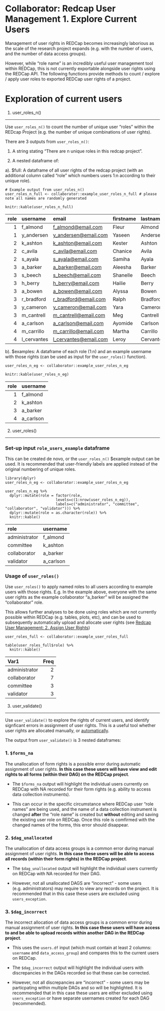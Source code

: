 Collaborator: Redcap User Management 1. Explore Current Users
=============================================================

Management of user rights in REDCap becomes increasingly laborious as
the scale of the research project expands (e.g. with the number of
users, and the number of data access groups).

However, while “role name” is an incredibly useful user management tool
within REDCap, this is not currently exportable alongside user rights
using the REDCap API. The following functions provide methods to count /
explore / apply user roles to exported REDCap user rights of a project.

Exploration of current users
============================

1. user\_roles\_n()
-------------------

Use `user_roles_n()` to count the number of unique user “roles” within
the REDcap Project (e.g. the number of unique combinations of user
rights).

There are 3 outputs from `user_roles_n()`:

1.  A string stating “There are n unique roles in this redcap project”.

2.  A nested dataframe of:

a). $full: A dataframe of all user rights of the redcap project (with an
additional column called “role” which numbers users 1:n according to
their unique role).

    # Example output from user_roles_n()
    user_roles_n_full <- collaborator::example_user_roles_n_full # please note all names are randomly generated

    knitr::kable(user_roles_n_full)

<table>
<thead>
<tr class="header">
<th style="text-align: right;">role</th>
<th style="text-align: left;">username</th>
<th style="text-align: left;">email</th>
<th style="text-align: left;">firstname</th>
<th style="text-align: left;">lastname</th>
<th style="text-align: left;">expiration</th>
<th style="text-align: left;">data_access_group</th>
<th style="text-align: right;">data_access_group_id</th>
<th style="text-align: right;">design</th>
<th style="text-align: right;">user_rights</th>
<th style="text-align: right;">data_access_groups</th>
<th style="text-align: right;">data_export</th>
<th style="text-align: right;">reports</th>
<th style="text-align: right;">stats_and_charts</th>
<th style="text-align: right;">manage_survey_participants</th>
<th style="text-align: right;">calendar</th>
<th style="text-align: right;">data_import_tool</th>
<th style="text-align: right;">data_comparison_tool</th>
<th style="text-align: right;">logging</th>
<th style="text-align: right;">file_repository</th>
<th style="text-align: right;">data_quality_create</th>
<th style="text-align: right;">data_quality_execute</th>
<th style="text-align: right;">api_export</th>
<th style="text-align: right;">api_import</th>
<th style="text-align: right;">mobile_app</th>
<th style="text-align: right;">mobile_app_download_data</th>
<th style="text-align: right;">record_create</th>
<th style="text-align: right;">record_rename</th>
<th style="text-align: right;">record_delete</th>
<th style="text-align: right;">lock_records_all_forms</th>
<th style="text-align: right;">lock_records</th>
<th style="text-align: right;">lock_records_customization</th>
<th style="text-align: left;">forms</th>
</tr>
</thead>
<tbody>
<tr class="odd">
<td style="text-align: right;">1</td>
<td style="text-align: left;">f_almond</td>
<td style="text-align: left;"><a href="mailto:f_almond@email.com">f_almond@email.com</a></td>
<td style="text-align: left;">Fleur</td>
<td style="text-align: left;">Almond</td>
<td style="text-align: left;">NA</td>
<td style="text-align: left;">NA</td>
<td style="text-align: right;">NA</td>
<td style="text-align: right;">1</td>
<td style="text-align: right;">1</td>
<td style="text-align: right;">1</td>
<td style="text-align: right;">2</td>
<td style="text-align: right;">1</td>
<td style="text-align: right;">1</td>
<td style="text-align: right;">1</td>
<td style="text-align: right;">1</td>
<td style="text-align: right;">1</td>
<td style="text-align: right;">1</td>
<td style="text-align: right;">1</td>
<td style="text-align: right;">1</td>
<td style="text-align: right;">1</td>
<td style="text-align: right;">1</td>
<td style="text-align: right;">1</td>
<td style="text-align: right;">1</td>
<td style="text-align: right;">0</td>
<td style="text-align: right;">0</td>
<td style="text-align: right;">1</td>
<td style="text-align: right;">1</td>
<td style="text-align: right;">1</td>
<td style="text-align: right;">0</td>
<td style="text-align: right;">1</td>
<td style="text-align: right;">0</td>
<td style="text-align: left;">patient_demographics:1,admission_details:1,follow_up:1,validation:1</td>
</tr>
<tr class="even">
<td style="text-align: right;">1</td>
<td style="text-align: left;">y_andersen</td>
<td style="text-align: left;"><a href="mailto:y_andersen@email.com">y_andersen@email.com</a></td>
<td style="text-align: left;">Yaseen</td>
<td style="text-align: left;">Andersen</td>
<td style="text-align: left;">NA</td>
<td style="text-align: left;">NA</td>
<td style="text-align: right;">NA</td>
<td style="text-align: right;">1</td>
<td style="text-align: right;">1</td>
<td style="text-align: right;">1</td>
<td style="text-align: right;">2</td>
<td style="text-align: right;">1</td>
<td style="text-align: right;">1</td>
<td style="text-align: right;">1</td>
<td style="text-align: right;">1</td>
<td style="text-align: right;">1</td>
<td style="text-align: right;">1</td>
<td style="text-align: right;">1</td>
<td style="text-align: right;">1</td>
<td style="text-align: right;">1</td>
<td style="text-align: right;">1</td>
<td style="text-align: right;">1</td>
<td style="text-align: right;">1</td>
<td style="text-align: right;">0</td>
<td style="text-align: right;">0</td>
<td style="text-align: right;">1</td>
<td style="text-align: right;">1</td>
<td style="text-align: right;">1</td>
<td style="text-align: right;">0</td>
<td style="text-align: right;">1</td>
<td style="text-align: right;">0</td>
<td style="text-align: left;">patient_demographics:1,admission_details:1,follow_up:1,validation:1</td>
</tr>
<tr class="odd">
<td style="text-align: right;">2</td>
<td style="text-align: left;">k_ashton</td>
<td style="text-align: left;"><a href="mailto:k_ashton@email.com">k_ashton@email.com</a></td>
<td style="text-align: left;">Kester</td>
<td style="text-align: left;">Ashton</td>
<td style="text-align: left;">NA</td>
<td style="text-align: left;">NA</td>
<td style="text-align: right;">NA</td>
<td style="text-align: right;">0</td>
<td style="text-align: right;">1</td>
<td style="text-align: right;">0</td>
<td style="text-align: right;">0</td>
<td style="text-align: right;">1</td>
<td style="text-align: right;">1</td>
<td style="text-align: right;">1</td>
<td style="text-align: right;">1</td>
<td style="text-align: right;">0</td>
<td style="text-align: right;">0</td>
<td style="text-align: right;">0</td>
<td style="text-align: right;">1</td>
<td style="text-align: right;">0</td>
<td style="text-align: right;">0</td>
<td style="text-align: right;">0</td>
<td style="text-align: right;">0</td>
<td style="text-align: right;">0</td>
<td style="text-align: right;">0</td>
<td style="text-align: right;">0</td>
<td style="text-align: right;">0</td>
<td style="text-align: right;">0</td>
<td style="text-align: right;">0</td>
<td style="text-align: right;">0</td>
<td style="text-align: right;">0</td>
<td style="text-align: left;">patient_demographics:1,admission_details:1,follow_up:1,validation:1</td>
</tr>
<tr class="even">
<td style="text-align: right;">2</td>
<td style="text-align: left;">c_avila</td>
<td style="text-align: left;"><a href="mailto:c_avila@email.com">c_avila@email.com</a></td>
<td style="text-align: left;">Chanice</td>
<td style="text-align: left;">Avila</td>
<td style="text-align: left;">NA</td>
<td style="text-align: left;">NA</td>
<td style="text-align: right;">NA</td>
<td style="text-align: right;">0</td>
<td style="text-align: right;">1</td>
<td style="text-align: right;">0</td>
<td style="text-align: right;">0</td>
<td style="text-align: right;">1</td>
<td style="text-align: right;">1</td>
<td style="text-align: right;">1</td>
<td style="text-align: right;">1</td>
<td style="text-align: right;">0</td>
<td style="text-align: right;">0</td>
<td style="text-align: right;">0</td>
<td style="text-align: right;">1</td>
<td style="text-align: right;">0</td>
<td style="text-align: right;">0</td>
<td style="text-align: right;">0</td>
<td style="text-align: right;">0</td>
<td style="text-align: right;">0</td>
<td style="text-align: right;">0</td>
<td style="text-align: right;">0</td>
<td style="text-align: right;">0</td>
<td style="text-align: right;">0</td>
<td style="text-align: right;">0</td>
<td style="text-align: right;">0</td>
<td style="text-align: right;">0</td>
<td style="text-align: left;">patient_demographics:1,admission_details:1,follow_up:1,validation:1</td>
</tr>
<tr class="odd">
<td style="text-align: right;">2</td>
<td style="text-align: left;">s_ayala</td>
<td style="text-align: left;"><a href="mailto:s_ayala@email.com">s_ayala@email.com</a></td>
<td style="text-align: left;">Samiha</td>
<td style="text-align: left;">Ayala</td>
<td style="text-align: left;">NA</td>
<td style="text-align: left;">NA</td>
<td style="text-align: right;">NA</td>
<td style="text-align: right;">0</td>
<td style="text-align: right;">1</td>
<td style="text-align: right;">0</td>
<td style="text-align: right;">0</td>
<td style="text-align: right;">1</td>
<td style="text-align: right;">1</td>
<td style="text-align: right;">1</td>
<td style="text-align: right;">1</td>
<td style="text-align: right;">0</td>
<td style="text-align: right;">0</td>
<td style="text-align: right;">0</td>
<td style="text-align: right;">1</td>
<td style="text-align: right;">0</td>
<td style="text-align: right;">0</td>
<td style="text-align: right;">0</td>
<td style="text-align: right;">0</td>
<td style="text-align: right;">0</td>
<td style="text-align: right;">0</td>
<td style="text-align: right;">0</td>
<td style="text-align: right;">0</td>
<td style="text-align: right;">0</td>
<td style="text-align: right;">0</td>
<td style="text-align: right;">0</td>
<td style="text-align: right;">0</td>
<td style="text-align: left;">patient_demographics:1,admission_details:1,follow_up:1,validation:1</td>
</tr>
<tr class="even">
<td style="text-align: right;">3</td>
<td style="text-align: left;">a_barker</td>
<td style="text-align: left;"><a href="mailto:a_barker@email.com">a_barker@email.com</a></td>
<td style="text-align: left;">Aleesha</td>
<td style="text-align: left;">Barker</td>
<td style="text-align: left;">NA</td>
<td style="text-align: left;">hospital_A</td>
<td style="text-align: right;">1001</td>
<td style="text-align: right;">0</td>
<td style="text-align: right;">0</td>
<td style="text-align: right;">0</td>
<td style="text-align: right;">2</td>
<td style="text-align: right;">1</td>
<td style="text-align: right;">1</td>
<td style="text-align: right;">1</td>
<td style="text-align: right;">0</td>
<td style="text-align: right;">0</td>
<td style="text-align: right;">0</td>
<td style="text-align: right;">0</td>
<td style="text-align: right;">0</td>
<td style="text-align: right;">0</td>
<td style="text-align: right;">0</td>
<td style="text-align: right;">0</td>
<td style="text-align: right;">0</td>
<td style="text-align: right;">0</td>
<td style="text-align: right;">0</td>
<td style="text-align: right;">1</td>
<td style="text-align: right;">0</td>
<td style="text-align: right;">0</td>
<td style="text-align: right;">0</td>
<td style="text-align: right;">0</td>
<td style="text-align: right;">0</td>
<td style="text-align: left;">patient_demographics:1,admission_details:1,follow_up:1,validation:0</td>
</tr>
<tr class="odd">
<td style="text-align: right;">3</td>
<td style="text-align: left;">s_beech</td>
<td style="text-align: left;"><a href="mailto:s_beech@email.com">s_beech@email.com</a></td>
<td style="text-align: left;">Shanelle</td>
<td style="text-align: left;">Beech</td>
<td style="text-align: left;">NA</td>
<td style="text-align: left;">hospital_B</td>
<td style="text-align: right;">1002</td>
<td style="text-align: right;">0</td>
<td style="text-align: right;">0</td>
<td style="text-align: right;">0</td>
<td style="text-align: right;">2</td>
<td style="text-align: right;">1</td>
<td style="text-align: right;">1</td>
<td style="text-align: right;">1</td>
<td style="text-align: right;">0</td>
<td style="text-align: right;">0</td>
<td style="text-align: right;">0</td>
<td style="text-align: right;">0</td>
<td style="text-align: right;">0</td>
<td style="text-align: right;">0</td>
<td style="text-align: right;">0</td>
<td style="text-align: right;">0</td>
<td style="text-align: right;">0</td>
<td style="text-align: right;">0</td>
<td style="text-align: right;">0</td>
<td style="text-align: right;">1</td>
<td style="text-align: right;">0</td>
<td style="text-align: right;">0</td>
<td style="text-align: right;">0</td>
<td style="text-align: right;">0</td>
<td style="text-align: right;">0</td>
<td style="text-align: left;">patient_demographics:1,admission_details:1,follow_up:1,validation:0</td>
</tr>
<tr class="even">
<td style="text-align: right;">3</td>
<td style="text-align: left;">h_berry</td>
<td style="text-align: left;"><a href="mailto:h_berry@email.com">h_berry@email.com</a></td>
<td style="text-align: left;">Hailie</td>
<td style="text-align: left;">Berry</td>
<td style="text-align: left;">NA</td>
<td style="text-align: left;">hospital_B</td>
<td style="text-align: right;">1002</td>
<td style="text-align: right;">0</td>
<td style="text-align: right;">0</td>
<td style="text-align: right;">0</td>
<td style="text-align: right;">2</td>
<td style="text-align: right;">1</td>
<td style="text-align: right;">1</td>
<td style="text-align: right;">1</td>
<td style="text-align: right;">0</td>
<td style="text-align: right;">0</td>
<td style="text-align: right;">0</td>
<td style="text-align: right;">0</td>
<td style="text-align: right;">0</td>
<td style="text-align: right;">0</td>
<td style="text-align: right;">0</td>
<td style="text-align: right;">0</td>
<td style="text-align: right;">0</td>
<td style="text-align: right;">0</td>
<td style="text-align: right;">0</td>
<td style="text-align: right;">1</td>
<td style="text-align: right;">0</td>
<td style="text-align: right;">0</td>
<td style="text-align: right;">0</td>
<td style="text-align: right;">0</td>
<td style="text-align: right;">0</td>
<td style="text-align: left;">patient_demographics:1,admission_details:1,follow_up:1,validation:0</td>
</tr>
<tr class="odd">
<td style="text-align: right;">3</td>
<td style="text-align: left;">a_bowen</td>
<td style="text-align: left;"><a href="mailto:a_bowen@email.com">a_bowen@email.com</a></td>
<td style="text-align: left;">Alyssa</td>
<td style="text-align: left;">Bowen</td>
<td style="text-align: left;">NA</td>
<td style="text-align: left;">hospital_C</td>
<td style="text-align: right;">1003</td>
<td style="text-align: right;">0</td>
<td style="text-align: right;">0</td>
<td style="text-align: right;">0</td>
<td style="text-align: right;">2</td>
<td style="text-align: right;">1</td>
<td style="text-align: right;">1</td>
<td style="text-align: right;">1</td>
<td style="text-align: right;">0</td>
<td style="text-align: right;">0</td>
<td style="text-align: right;">0</td>
<td style="text-align: right;">0</td>
<td style="text-align: right;">0</td>
<td style="text-align: right;">0</td>
<td style="text-align: right;">0</td>
<td style="text-align: right;">0</td>
<td style="text-align: right;">0</td>
<td style="text-align: right;">0</td>
<td style="text-align: right;">0</td>
<td style="text-align: right;">1</td>
<td style="text-align: right;">0</td>
<td style="text-align: right;">0</td>
<td style="text-align: right;">0</td>
<td style="text-align: right;">0</td>
<td style="text-align: right;">0</td>
<td style="text-align: left;">patient_demographics:1,admission_details:1,follow_up:1,validation:0</td>
</tr>
<tr class="even">
<td style="text-align: right;">3</td>
<td style="text-align: left;">r_bradford</td>
<td style="text-align: left;"><a href="mailto:r_bradford@email.com">r_bradford@email.com</a></td>
<td style="text-align: left;">Ralph</td>
<td style="text-align: left;">Bradford</td>
<td style="text-align: left;">NA</td>
<td style="text-align: left;">hospital_C</td>
<td style="text-align: right;">1003</td>
<td style="text-align: right;">0</td>
<td style="text-align: right;">0</td>
<td style="text-align: right;">0</td>
<td style="text-align: right;">2</td>
<td style="text-align: right;">1</td>
<td style="text-align: right;">1</td>
<td style="text-align: right;">1</td>
<td style="text-align: right;">0</td>
<td style="text-align: right;">0</td>
<td style="text-align: right;">0</td>
<td style="text-align: right;">0</td>
<td style="text-align: right;">0</td>
<td style="text-align: right;">0</td>
<td style="text-align: right;">0</td>
<td style="text-align: right;">0</td>
<td style="text-align: right;">0</td>
<td style="text-align: right;">0</td>
<td style="text-align: right;">0</td>
<td style="text-align: right;">1</td>
<td style="text-align: right;">0</td>
<td style="text-align: right;">0</td>
<td style="text-align: right;">0</td>
<td style="text-align: right;">0</td>
<td style="text-align: right;">0</td>
<td style="text-align: left;">patient_demographics:1,admission_details:1,follow_up:1,validation:0</td>
</tr>
<tr class="odd">
<td style="text-align: right;">3</td>
<td style="text-align: left;">y_cameron</td>
<td style="text-align: left;"><a href="mailto:y_cameron@email.com">y_cameron@email.com</a></td>
<td style="text-align: left;">Yara</td>
<td style="text-align: left;">Cameron</td>
<td style="text-align: left;">NA</td>
<td style="text-align: left;">hospital_D</td>
<td style="text-align: right;">1004</td>
<td style="text-align: right;">0</td>
<td style="text-align: right;">0</td>
<td style="text-align: right;">0</td>
<td style="text-align: right;">2</td>
<td style="text-align: right;">1</td>
<td style="text-align: right;">1</td>
<td style="text-align: right;">1</td>
<td style="text-align: right;">0</td>
<td style="text-align: right;">0</td>
<td style="text-align: right;">0</td>
<td style="text-align: right;">0</td>
<td style="text-align: right;">0</td>
<td style="text-align: right;">0</td>
<td style="text-align: right;">0</td>
<td style="text-align: right;">0</td>
<td style="text-align: right;">0</td>
<td style="text-align: right;">0</td>
<td style="text-align: right;">0</td>
<td style="text-align: right;">1</td>
<td style="text-align: right;">0</td>
<td style="text-align: right;">0</td>
<td style="text-align: right;">0</td>
<td style="text-align: right;">0</td>
<td style="text-align: right;">0</td>
<td style="text-align: left;">patient_demographics:1,admission_details:1,follow_up:1,validation:0</td>
</tr>
<tr class="even">
<td style="text-align: right;">3</td>
<td style="text-align: left;">m_cantrell</td>
<td style="text-align: left;"><a href="mailto:m_cantrell@email.com">m_cantrell@email.com</a></td>
<td style="text-align: left;">Meg</td>
<td style="text-align: left;">Cantrell</td>
<td style="text-align: left;">NA</td>
<td style="text-align: left;">hospital_D</td>
<td style="text-align: right;">1004</td>
<td style="text-align: right;">0</td>
<td style="text-align: right;">0</td>
<td style="text-align: right;">0</td>
<td style="text-align: right;">2</td>
<td style="text-align: right;">1</td>
<td style="text-align: right;">1</td>
<td style="text-align: right;">1</td>
<td style="text-align: right;">0</td>
<td style="text-align: right;">0</td>
<td style="text-align: right;">0</td>
<td style="text-align: right;">0</td>
<td style="text-align: right;">0</td>
<td style="text-align: right;">0</td>
<td style="text-align: right;">0</td>
<td style="text-align: right;">0</td>
<td style="text-align: right;">0</td>
<td style="text-align: right;">0</td>
<td style="text-align: right;">0</td>
<td style="text-align: right;">1</td>
<td style="text-align: right;">0</td>
<td style="text-align: right;">0</td>
<td style="text-align: right;">0</td>
<td style="text-align: right;">0</td>
<td style="text-align: right;">0</td>
<td style="text-align: left;">patient_demographics:1,admission_details:1,follow_up:1,validation:0</td>
</tr>
<tr class="odd">
<td style="text-align: right;">4</td>
<td style="text-align: left;">a_carlson</td>
<td style="text-align: left;"><a href="mailto:a_carlson@email.com">a_carlson@email.com</a></td>
<td style="text-align: left;">Ayomide</td>
<td style="text-align: left;">Carlson</td>
<td style="text-align: left;">NA</td>
<td style="text-align: left;">hospital_A</td>
<td style="text-align: right;">1001</td>
<td style="text-align: right;">0</td>
<td style="text-align: right;">0</td>
<td style="text-align: right;">0</td>
<td style="text-align: right;">2</td>
<td style="text-align: right;">1</td>
<td style="text-align: right;">1</td>
<td style="text-align: right;">1</td>
<td style="text-align: right;">1</td>
<td style="text-align: right;">0</td>
<td style="text-align: right;">0</td>
<td style="text-align: right;">0</td>
<td style="text-align: right;">1</td>
<td style="text-align: right;">0</td>
<td style="text-align: right;">0</td>
<td style="text-align: right;">0</td>
<td style="text-align: right;">0</td>
<td style="text-align: right;">0</td>
<td style="text-align: right;">0</td>
<td style="text-align: right;">0</td>
<td style="text-align: right;">0</td>
<td style="text-align: right;">0</td>
<td style="text-align: right;">0</td>
<td style="text-align: right;">0</td>
<td style="text-align: right;">0</td>
<td style="text-align: left;">patient_demographics:0,admission_details:0,follow_up:0,validation:1</td>
</tr>
<tr class="even">
<td style="text-align: right;">4</td>
<td style="text-align: left;">m_carrillo</td>
<td style="text-align: left;"><a href="mailto:m_carrillo@email.com">m_carrillo@email.com</a></td>
<td style="text-align: left;">Martha</td>
<td style="text-align: left;">Carrillo</td>
<td style="text-align: left;">NA</td>
<td style="text-align: left;">hospital_B</td>
<td style="text-align: right;">1002</td>
<td style="text-align: right;">0</td>
<td style="text-align: right;">0</td>
<td style="text-align: right;">0</td>
<td style="text-align: right;">2</td>
<td style="text-align: right;">1</td>
<td style="text-align: right;">1</td>
<td style="text-align: right;">1</td>
<td style="text-align: right;">1</td>
<td style="text-align: right;">0</td>
<td style="text-align: right;">0</td>
<td style="text-align: right;">0</td>
<td style="text-align: right;">1</td>
<td style="text-align: right;">0</td>
<td style="text-align: right;">0</td>
<td style="text-align: right;">0</td>
<td style="text-align: right;">0</td>
<td style="text-align: right;">0</td>
<td style="text-align: right;">0</td>
<td style="text-align: right;">0</td>
<td style="text-align: right;">0</td>
<td style="text-align: right;">0</td>
<td style="text-align: right;">0</td>
<td style="text-align: right;">0</td>
<td style="text-align: right;">0</td>
<td style="text-align: left;">patient_demographics:0,admission_details:0,follow_up:0,validation:1</td>
</tr>
<tr class="odd">
<td style="text-align: right;">4</td>
<td style="text-align: left;">l_cervantes</td>
<td style="text-align: left;"><a href="mailto:l_cervantes@email.com">l_cervantes@email.com</a></td>
<td style="text-align: left;">Leroy</td>
<td style="text-align: left;">Cervantes</td>
<td style="text-align: left;">NA</td>
<td style="text-align: left;">hospital_D</td>
<td style="text-align: right;">1004</td>
<td style="text-align: right;">0</td>
<td style="text-align: right;">0</td>
<td style="text-align: right;">0</td>
<td style="text-align: right;">2</td>
<td style="text-align: right;">1</td>
<td style="text-align: right;">1</td>
<td style="text-align: right;">1</td>
<td style="text-align: right;">1</td>
<td style="text-align: right;">0</td>
<td style="text-align: right;">0</td>
<td style="text-align: right;">0</td>
<td style="text-align: right;">1</td>
<td style="text-align: right;">0</td>
<td style="text-align: right;">0</td>
<td style="text-align: right;">0</td>
<td style="text-align: right;">0</td>
<td style="text-align: right;">0</td>
<td style="text-align: right;">0</td>
<td style="text-align: right;">0</td>
<td style="text-align: right;">0</td>
<td style="text-align: right;">0</td>
<td style="text-align: right;">0</td>
<td style="text-align: right;">0</td>
<td style="text-align: right;">0</td>
<td style="text-align: left;">patient_demographics:0,admission_details:0,follow_up:0,validation:1</td>
</tr>
</tbody>
</table>

b). $examples: A dataframe of each role (1:n) and an example username
with those rights (can be used as input for the `user_roles()`
function).

    user_roles_n_eg <- collaborator::example_user_roles_n_eg

    knitr::kable(user_roles_n_eg)

<table>
<thead>
<tr class="header">
<th style="text-align: right;">role</th>
<th style="text-align: left;">username</th>
</tr>
</thead>
<tbody>
<tr class="odd">
<td style="text-align: right;">1</td>
<td style="text-align: left;">f_almond</td>
</tr>
<tr class="even">
<td style="text-align: right;">2</td>
<td style="text-align: left;">k_ashton</td>
</tr>
<tr class="odd">
<td style="text-align: right;">3</td>
<td style="text-align: left;">a_barker</td>
</tr>
<tr class="even">
<td style="text-align: right;">4</td>
<td style="text-align: left;">a_carlson</td>
</tr>
</tbody>
</table>

2. user\_roles()
----------------

### Set-up input `role_users_example` dataframe

This can be created de novo, or the `user_roles_n()` $example output can
be used. It is recommended that user-friendly labels are applied instead
of the original numbering of unique roles.

    library(dplyr)
    user_roles_n_eg <- collaborator::example_user_roles_n_eg

    user_roles_n_eg %>%
      dplyr::mutate(role = factor(role,
                           levels=c(1:nrow(user_roles_n_eg)),
                           labels=c("administrator", "committee", "collaborator", "validator"))) %>%
      dplyr::mutate(role = as.character(role)) %>%
      knitr::kable()

<table>
<thead>
<tr class="header">
<th style="text-align: left;">role</th>
<th style="text-align: left;">username</th>
</tr>
</thead>
<tbody>
<tr class="odd">
<td style="text-align: left;">administrator</td>
<td style="text-align: left;">f_almond</td>
</tr>
<tr class="even">
<td style="text-align: left;">committee</td>
<td style="text-align: left;">k_ashton</td>
</tr>
<tr class="odd">
<td style="text-align: left;">collaborator</td>
<td style="text-align: left;">a_barker</td>
</tr>
<tr class="even">
<td style="text-align: left;">validator</td>
<td style="text-align: left;">a_carlson</td>
</tr>
</tbody>
</table>

### Usage of `user_roles()`

Use `user_roles()` to apply named roles to all users according to
example users with those rights. E.g. In the example above, everyone
with the same user rights as the example collaborator “a\_barker” will
be assigned the “collaborator” role.

This allows further analyses to be done using roles which are not
currently possible within REDCap (e.g. tables, plots, etc), and can be
used to subsequently automatically upload and allocate user rights (see
[Redcap User Management: 2. Assign User
Rights](https://github.com/kamclean/collaborator/blob/master/vignettes/vignette_user_2_assign.Rmd))

    user_roles_full <- collaborator::example_user_roles_full

    table(user_roles_full$role) %>%
      knitr::kable()

<table>
<thead>
<tr class="header">
<th style="text-align: left;">Var1</th>
<th style="text-align: right;">Freq</th>
</tr>
</thead>
<tbody>
<tr class="odd">
<td style="text-align: left;">administrator</td>
<td style="text-align: right;">2</td>
</tr>
<tr class="even">
<td style="text-align: left;">collaborator</td>
<td style="text-align: right;">7</td>
</tr>
<tr class="odd">
<td style="text-align: left;">committee</td>
<td style="text-align: right;">3</td>
</tr>
<tr class="even">
<td style="text-align: left;">validator</td>
<td style="text-align: right;">3</td>
</tr>
</tbody>
</table>

3. user\_validate()
-------------------

Use `user_validate()` to explore the rights of current users, and
identify signficant errors in assignment of user rights. This is a
useful tool whether user rights are allocated manually, or
[automatically](https://github.com/kamclean/collaborator/blob/master/vignettes/vignette_user_2_assign.Rmd).

The output from `user_validate()` is 3 nested dataframes:

### 1. `$forms_na`

The unallocation of form rights is a possible error during automatic
assignment of user rights. **In this case these users will have view and
edit rights to all forms (within their DAG) on the REDCap project**.

-   The `$forms_na` output will highlight the individual users currently
    on REDCap with NA recorded for their form rights (e.g. ability to
    access data collection instruments).

-   This can occur in the specific circumstance where REDCap user “role
    names” are being used, and the name of a data collection instrument
    is changed **after** the “role name” is created but **without**
    editing and saving the existing user role on REDCap. Once this role
    is comfirmed with the changed names of the forms, this error should
    disappear.

### 2. `$dag_unallocated`

The unallocation of data access groups is a common error during manual
assignment of user rights. **In this case these users will be able to
access all records (within their form rights) in the REDCap project**.

-   The `$dag_unallocated` output will highlight the individual users
    currently on REDCap with NA recorded for their DAG.

-   However, not all unallocated DAGS are “incorrect” - some users
    (e.g. administrators) may require to view any records on the
    project. It is recommended that in this case these users are
    excluded using `users_exception`.

### 3. `$dag_incorrect`

The incorrect allocation of data access groups is a common error during
manual assignment of user rights. **In this case these users will have
access to and be able to upload records within another DAG in the REDCap
project**.

-   This uses the `users.df` input (which must contain at least 2
    columns: `username` and `data_access_group`) and compares this to
    the current users on REDCap.

-   The `$dag_incorrect` output will highlight the individual users with
    discrepancies in the DAGs recorded so that these can be corrected.

-   However, not all discrepancies are “incorrect” - some users may be
    particpating within multiple DAGs and so will be highlighted. It is
    recommended that in this case these users are either excluded using
    `users_exception` or have separate usernames created for each DAG
    (recommended).
